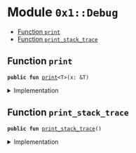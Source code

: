 
<a name="0x1_Debug"></a>

# Module `0x1::Debug`



-  [Function <code>print</code>](#0x1_Debug_print)
-  [Function <code>print_stack_trace</code>](#0x1_Debug_print_stack_trace)


<a name="0x1_Debug_print"></a>

## Function `print`



<pre><code><b>public</b> <b>fun</b> <a href="Debug.md#0x1_Debug_print">print</a>&lt;T&gt;(x: &T)
</code></pre>



<details>
<summary>Implementation</summary>


<pre><code><b>native</b> <b>public</b> <b>fun</b> <a href="Debug.md#0x1_Debug_print">print</a>&lt;T&gt;(x: &T);
</code></pre>



</details>

<a name="0x1_Debug_print_stack_trace"></a>

## Function `print_stack_trace`



<pre><code><b>public</b> <b>fun</b> <a href="Debug.md#0x1_Debug_print_stack_trace">print_stack_trace</a>()
</code></pre>



<details>
<summary>Implementation</summary>


<pre><code><b>native</b> <b>public</b> <b>fun</b> <a href="Debug.md#0x1_Debug_print_stack_trace">print_stack_trace</a>();
</code></pre>



</details>
